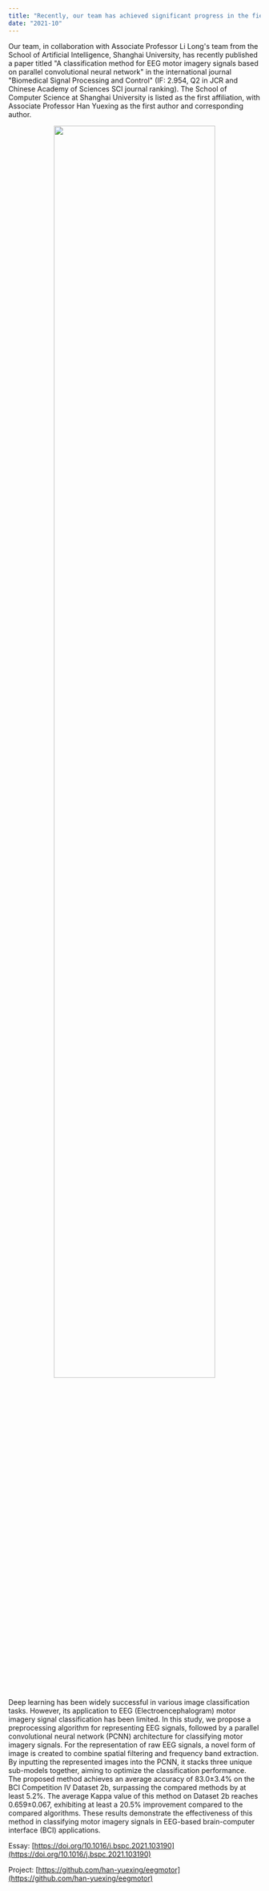 ```yaml
---
title: "Recently, our team has achieved significant progress in the field of processing EEG motor imagery signals using parallel convolutional neural networks (CNNs)."
date: "2021-10"
---
```


Our team, in collaboration with Associate Professor Li Long's team from the School of Artificial Intelligence, Shanghai University, has recently published a paper titled "A classification method for EEG motor imagery signals based on parallel convolutional neural network" in the international journal "Biomedical Signal Processing and Control" (IF: 2.954, Q2 in JCR and Chinese Academy of Sciences SCI journal ranking). The School of Computer Science at Shanghai University is listed as the first affiliation, with Associate Professor Han Yuexing as the first author and corresponding author.

<p align="center">
    <img src="/images/indexPic/2021/20211016-2.png" style="width: 80%">
</p>

Deep learning has been widely successful in various image classification tasks. However, its application to EEG (Electroencephalogram) motor imagery signal classification has been limited. In this study, we propose a preprocessing algorithm for representing EEG signals, followed by a parallel convolutional neural network (PCNN) architecture for classifying motor imagery signals. For the representation of raw EEG signals, a novel form of image is created to combine spatial filtering and frequency band extraction. By inputting the represented images into the PCNN, it stacks three unique sub-models together, aiming to optimize the classification performance. The proposed method achieves an average accuracy of 83.0±3.4% on the BCI Competition IV Dataset 2b, surpassing the compared methods by at least 5.2%. The average Kappa value of this method on Dataset 2b reaches 0.659±0.067, exhibiting at least a 20.5% improvement compared to the compared algorithms. These results demonstrate the effectiveness of this method in classifying motor imagery signals in EEG-based brain-computer interface (BCI) applications.

Essay: [https://doi.org/10.1016/j.bspc.2021.103190](https://doi.org/10.1016/j.bspc.2021.103190)

Project: [https://github.com/han-yuexing/eegmotor](https://github.com/han-yuexing/eegmotor)